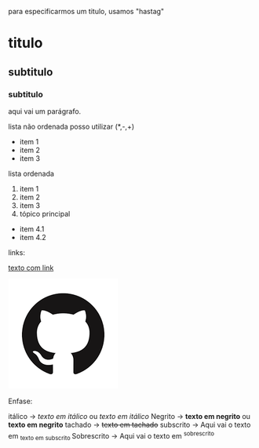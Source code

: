 para especificarmos um titulo, usamos "hastag"

# titulo
## subtitulo
### subtitulo

aqui vai um parágrafo.



lista não ordenada posso utilizar (*,-,+)

* item 1
* item 2
* item 3

lista ordenada

1. item 1
2. item 2
3. item 3
4. tópico principal
* item 4.1
* item 4.2

links:


[texto com link](https://github.com/Murilorosaf/uc10_Documento)


![imagem](https://github.com/Murilorosaf/uc10_Documento/blob/main/download.png)

Enfase:

itálico -> *texto em itálico* ou _texto em itálico_
Negrito -> **texto em negrito** ou __texto em negrito__
tachado -> ~~texto em tachado~~
subscrito -> Aqui vai o texto em <sub> texto em subscrito </sub>
Sobrescrito -> Aqui vai o texto em <sup> sobrescrito <sup>







